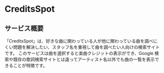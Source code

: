 # CreditsSpot

## サービス概要

「CreditsSpot」は、好きな曲に関わっている人が他に関わっている曲を調べにくい問題を解決したい、スタッフ名を重視して曲を調べたい人向けの検索サイトです。
このサービスは曲を選択すると楽曲クレジットの表示ができ、Google 検索や既存の歌詞検索サイトとは違ってアーティスト名以外でも曲の一覧を表示できることが特徴です。
